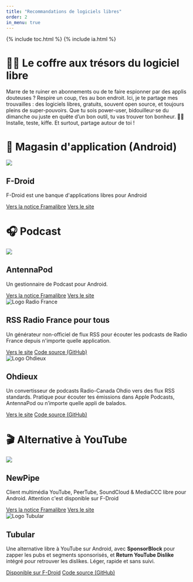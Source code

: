 ```yaml
---
title: "Recommandations de logiciels libres"
order: 2
in_menu: true
---
```

{% include toc.html %}
{% include ia.html %} 

# 🧙‍♂️ Le coffre aux trésors du logiciel libre 
Marre de te ruiner en abonnements ou de te faire espionner par des applis douteuses ? Respire un coup, t’es au bon endroit. Ici, je te partage mes trouvailles : des logiciels libres, gratuits, souvent open source, et toujours pleins de super-pouvoirs. Que tu sois power-user, bidouilleur·se du dimanche ou juste en quête d’un bon outil, tu vas trouver ton bonheur. 🚀💡
Installe, teste, kiffe. Et surtout, partage autour de toi ! 

# 📲 Magasin d'application (Android) 


  <article class="framalibre-notice">
    <div>
      <img src="https://framalibre.org/images/logo/F-Droid.png">
    </div>
    <div>
      <h2>F-Droid</h2>
      <p>F-Droid est une banque d'applications libres pour Android</p>
      <div>
        <a href="https://framalibre.org/notices/f-droid.html">Vers la notice Framalibre</a>
        <a href="https://f-droid.org/repository/browse/?fdfilter=f-droid&amp;fdid=org.fdroid.fdroid">Vers le site</a>
      </div>
    </div>
  </article>


# 🎧 Podcast 

  <article class="framalibre-notice">
    <div>
      <img src="https://framalibre.org/images/logo/AntennaPod.png">
    </div>
    <div>
      <h2>AntennaPod</h2>
      <p>Un gestionnaire de Podcast pour Android.</p>
      <div>
        <a href="https://framalibre.org/notices/antennapod.html">Vers la notice Framalibre</a>
        <a href="http://antennapod.org/">Vers le site</a>
      </div>
    </div>
  </article> 

<article class="framalibre-notice">
  <div>
    <img src="https://play-lh.googleusercontent.com/5XTJ5VE0oFsiqg0Rd5kOtRxEJgEhAWhHSXbUMZxxGdErc8otNAoZJOfHRYY3OdAdumY" alt="Logo Radio France">
  </div>
  <div>
    <h2>RSS Radio France pour tous</h2>
    <p>Un générateur non-officiel de flux RSS pour écouter les podcasts de Radio France depuis n'importe quelle application.</p>
    <div>
      <a href="https://radio-france-rss.aerion.workers.dev/">Vers le site</a>
      <a href="https://github.com/Aerion79/radio-france-rss">Code source (GitHub)</a>
    </div>
  </div>
</article>

<article class="framalibre-notice">
  <div>
    <img src="https://yt3.googleusercontent.com/Z14ez1IFdG2ytrfEPqXavVGpQsfy3L3TQhx2DlOb0i9AT4LvWkybz3qANH6x3vnFgdwWh7PC=s900-c-k-c0x00ffffff-no-rj" alt="Logo Ohdieux">
  </div>
  <div>
    <h2>Ohdieux</h2>
    <p>Un convertisseur de podcasts Radio-Canada Ohdio vers des flux RSS standards. Pratique pour écouter tes émissions dans Apple Podcasts, AntennaPod ou n’importe quelle appli de balados.</p>
    <div>
      <a href="https://ohdieux.ligature.ca/">Vers le site</a>
      <a href="https://github.com/keotl/ohdieux">Code source (GitHub)</a>
    </div>
  </div>
</article> 

# 🎬 Alternative à YouTube


  <article class="framalibre-notice">
    <div>
      <img src="https://framalibre.org/images/logo/NewPipe.png">
    </div>
    <div>
      <h2>NewPipe</h2>
      <p>Client multimédia YouTube, PeerTube, SoundCloud &amp; MediaCCC libre pour Android. Attention c'est disponible sur F-Droid</p>
      <div>
        <a href="https://framalibre.org/notices/newpipe.html">Vers la notice Framalibre</a>
        <a href="https://newpipe.net">Vers le site</a>
      </div>
    </div>
  </article>

<article class="framalibre-notice favori">
  <div>
    <img src="https://f-droid.org/repo/org.polymorphicshade.tubular/en-US/icon_dLI67gtj-J3IxbgK5GZQAKkBCOQ7j1yxVLk5Zzaxw0s=.png" alt="Logo Tubular">
  </div>
  <div>
    <h2>Tubular</h2>
    <p>Une alternative libre à YouTube sur Android, avec <strong>SponsorBlock</strong> pour zapper les pubs et segments sponsorisés, et <strong>Return YouTube Dislike</strong> intégré pour retrouver les dislikes. Léger, rapide et sans suivi.</p>
    <div>
      <a href="https://f-droid.org/fr/packages/org.polymorphicshade.tubular/">Disponible sur F-Droid</a>
      <a href="https://github.com/PolymorphicShade/Tubular">Code source (GitHub)</a>
    </div>
  </div>
</article> 